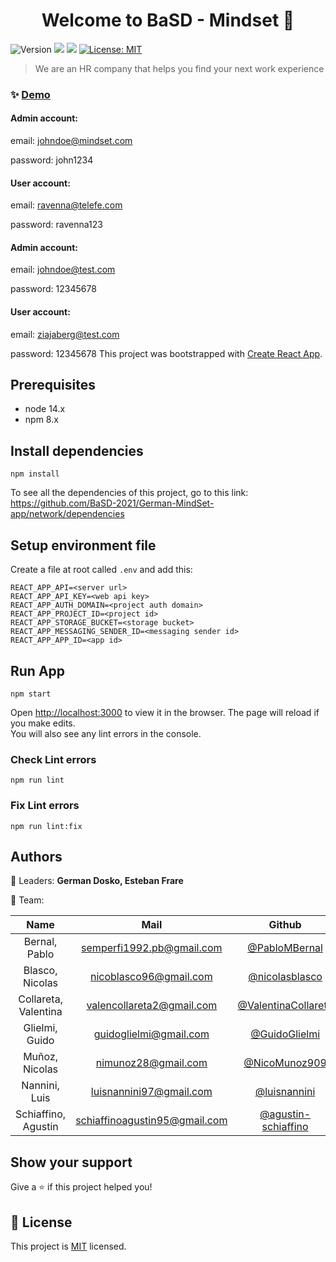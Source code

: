 <h1 align="center">Welcome to BaSD - Mindset  👋</h1>
<p>
  <img alt="Version" src="https://img.shields.io/badge/version-0.0.88-blue.svg?cacheSeconds=2592000" />
  <img src="https://img.shields.io/badge/node-14.x-blue.svg" />
  <img src="https://img.shields.io/badge/npm-8.x-blue.svg" />
  <a href="MIT" target="_blank">
    <img alt="License: MIT" src="https://img.shields.io/badge/License-MIT-yellow.svg" />
  </a>
</p>

> We are an HR company that helps you find your next work experience

### ✨ [Demo](https://basd-mindset-app.herokuapp.com/)

#### Admin account:

email: johndoe@mindset.com

password: john1234

#### User account:

email: ravenna@telefe.com

password: ravenna123
#### Admin account:

email: johndoe@test.com

password: 12345678

#### User account:

email: ziajaberg@test.com

password: 12345678
This project was bootstrapped with [Create React App](https://github.com/facebook/create-react-app).

## Prerequisites

- node 14.x
- npm 8.x

## Install dependencies

    npm install

To see all the dependencies of this project, go to this link: https://github.com/BaSD-2021/German-MindSet-app/network/dependencies

## Setup environment file
Create a file at root called `.env` and add this:

    REACT_APP_API=<server url>
    REACT_APP_API_KEY=<web api key>
    REACT_APP_AUTH_DOMAIN=<project auth domain>
    REACT_APP_PROJECT_ID=<project id>
    REACT_APP_STORAGE_BUCKET=<storage bucket>
    REACT_APP_MESSAGING_SENDER_ID=<messaging sender id>
    REACT_APP_APP_ID=<app id>

## Run App
    npm start

Open [http://localhost:3000](http://localhost:3000) to view it in the browser.
The page will reload if you make edits.\
You will also see any lint errors in the console.

### Check Lint errors
    npm run lint

### Fix Lint errors
    npm run lint:fix


## Authors

👤  Leaders: **German Dosko, Esteban Frare**

👤  Team:

|        Name            |              Mail               |                            Github                              |
| :--------------------: | :-----------------------------: | :------------------------------------------------------------: |
|  Bernal, Pablo         |  semperfi1992.pb@gmail.com      |  [@PabloMBernal](https://github.com/PabloMBernal)              |
|  Blasco, Nicolas       |  nicoblasco96@gmail.com         |  [@nicolasblasco](https://github.com/nicolasblasco)            |
|  Collareta, Valentina  |  valencollareta2@gmail.com      |  [@ValentinaCollareta](https://github.com/ValentinaCollareta)  |
|  Glielmi, Guido        |  guidoglielmi@gmail.com         |  [@GuidoGlielmi](https://github.com/GuidoGlielmi)              |
|  Muñoz, Nicolas        |  nimunoz28@gmail.com            |  [@NicoMunoz909](https://github.com/NicoMunoz909)              |
|  Nannini, Luis         |  luisnannini97@gmail.com        |  [@luisnannini](https://github.com/luisnannini)                |
|  Schiaffino, Agustin   |  schiaffinoagustin95@gmail.com  |  [@agustin-schiaffino](https://github.com/agustin-schiaffino)  |

## Show your support

Give a ⭐️ if this project helped you!

## 📝 License

This project is [MIT](MIT) licensed.
